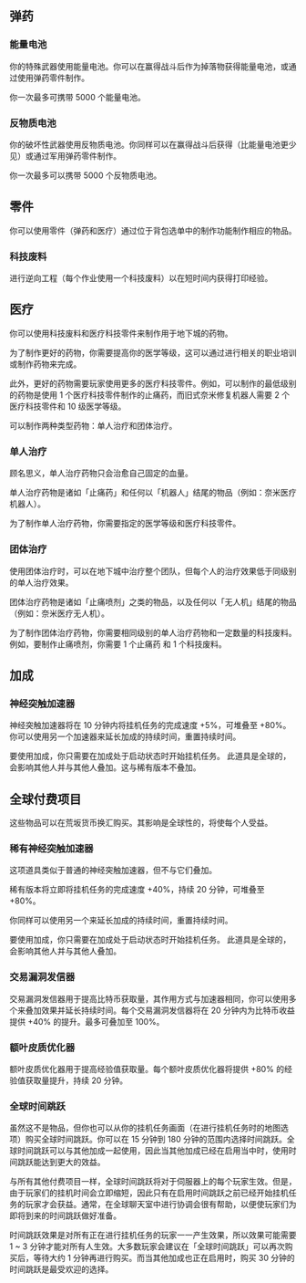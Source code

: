 ## 弹药

### 能量电池 

你的特殊武器使用能量电池。你可以在赢得战斗后作为掉落物获得能量电池，或通过使用弹药零件制作。

你一次最多可携带 5000 个能量电池。

### 反物质电池 

你的破坏性武器使用反物质电池。你同样可以在赢得战斗后获得（比能量电池更少见）或通过军用弹药零件制作。

你一次最多可以携带 5000 个反物质电池。

## 零件  

你可以使用零件（弹药和医疗）通过位于背包选单中的制作功能制作相应的物品。


### 科技废料

进行逆向工程（每个作业使用一个科技废料）以在短时间内获得打印经验。

## 医疗  

你可以使用科技废料和医疗科技零件来制作用于地下城的药物。

为了制作更好的药物，你需要提高你的医学等级，这可以通过进行相关的职业培训或制作药物来完成。

此外，更好的药物需要玩家使用更多的医疗科技零件。例如，可以制作的最低级别的药物是使用 1 个医疗科技零件制作的止痛药，而旧式奈米修复机器人需要 2 个医疗科技零件和 10 级医学等级。

可以制作两种类型药物：单人治疗和团体治疗。

### 单人治疗  

顾名思义，单人治疗药物只会治愈自己固定的血量。

单人治疗药物是诸如「止痛药」和任何以「机器人」结尾的物品（例如：奈米医疗机器人）。

为了制作单人治疗药物，你需要指定的医学等级和医疗科技零件。

### 团体治疗  

使用团体治疗时，可以在地下城中治疗整个团队，但每个人的治疗效果低于同级别的单人治疗效果。

团体治疗药物是诸如「止痛喷剂」之类的物品，以及任何以「无人机」结尾的物品（例如：奈米医疗无人机）。

为了制作团体治疗药物，你需要相同级别的单人治疗药物和一定数量的科技废料。例如，要制作止痛喷剂，你需要 1 个止痛药 和 1 个科技废料。

## 加成

### 神经突触加速器

神经突触加速器将在 10 分钟内将挂机任务的完成速度 +5%，可堆叠至 +80%。你可以使用另一个加速器来延长加成的持续时间，重置持续时间。

要使用加成，你只需要在加成处于启动状态时开始挂机任务。
此道具是全球的，会影响其他人并与其他人叠加。这与稀有版本不叠加。

## 全球付费项目

这些物品可以在荒坂货币换汇购买。其影响是全球性的，将使每个人受益。

### 稀有神经突触加速器

这项道具类似于普通的神经突触加速器，但不与它们叠加。

稀有版本将立即将挂机任务的完成速度 +40%，持续 20 分钟，可堆叠至 +80%。

你同样可以使用另一个来延长加成的持续时间，重置持续时间。

要使用加成，你只需要在加成处于启动状态时开始挂机任务。
此道具是全球的，会影响其他人并与其他人叠加。



### 交易漏洞发信器

交易漏洞发信器用于提高比特币获取量，其作用方式与加速器相同，你可以使用多个来叠加效果并延长持续时间。每个交易漏洞发信器将在 20 分钟内为比特币收益提供 +40% 的提升。最多可叠加至 100%。

### 额叶皮质优化器

额叶皮质优化器用于提高经验值获取量。每个额叶皮质优化器将提供 +80% 的经验值获取量提升，持续 20 分钟。

### 全球时间跳跃

虽然这不是物品，但你也可以从你的挂机任务画面（在进行挂机任务时的地图选项）购买全球时间跳跃。你可以在 15 分钟到 180 分钟的范围内选择时间跳跃。全球时间跳跃可以与其他加成一起使用，因此当其他加成已经在启用当中时，使用时间跳跃能达到更大的效益。

与所有其他付费项目一样，全球时间跳跃将对于伺服器上的每个玩家生效。但是，由于玩家们的挂机时间会立即缩短，因此只有在启用时间跳跃之前已经开始挂机任务的玩家才会获益。通常，在全球聊天室中进行协调会很有帮助，以便使玩家们为即将到来的时间跳跃做好准备。

时间跳跃效果是对所有正在进行挂机任务的玩家一一产生效果，所以效果可能需要 1 ~ 3 分钟才能对所有人生效。大多数玩家会建议在「全球时间跳跃」可以再次购买后，等待大约 1 分钟再进行购买。而当其他加成也正在启用时，购买 30 分钟的时间跳跃是最受欢迎的选择。